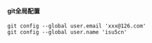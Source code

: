 #### git全局配置```git config --global user.email 'xxx@126.com'git config --global user.name 'isu5cn'```